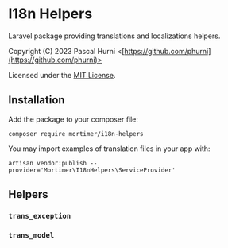 # I18n Helpers

Laravel package providing translations and localizations helpers.

Copyright (C) 2023 Pascal Hurni <[https://github.com/phurni](https://github.com/phurni)>

Licensed under the [MIT License](http://opensource.org/licenses/MIT).

## Installation

Add the package to your composer file:

```
composer require mortimer/i18n-helpers
```

You may import examples of translation files in your app with:

```
artisan vendor:publish --provider='Mortimer\I18nHelpers\ServiceProvider'
```

## Helpers

### `trans_exception`

### `trans_model`
